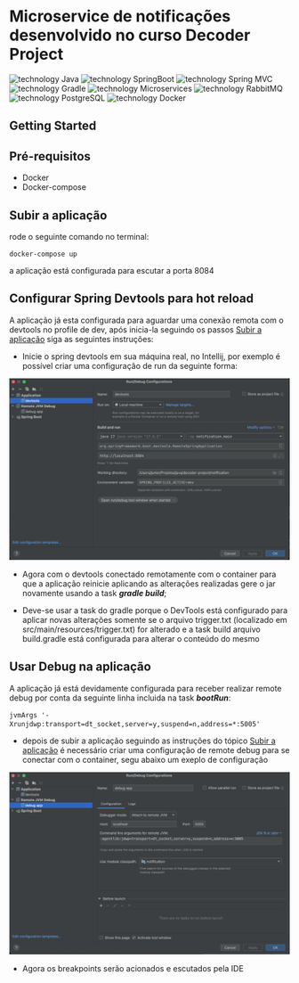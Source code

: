 # Microservice de notificações desenvolvido no curso Decoder Project

![technology Java](https://img.shields.io/badge/techonolgy-Java-success)
![technology SpringBoot](https://img.shields.io/badge/techonolgy-SpringBoot-success)
![technology Spring MVC](https://img.shields.io/badge/techonolgy-SpringMVC-success)
![technology Gradle](https://img.shields.io/badge/techonolgy-Gradle-success)
![technology Microservices](https://img.shields.io/badge/techonolgy-Microservices-red)
![technology RabbitMQ](https://img.shields.io/badge/techonolgy-RabbitMQ-red)
![technology PostgreSQL](https://img.shields.io/badge/techonolgy-PostgreSQL-blue)
![technology Docker](https://img.shields.io/badge/techonolgy-Docker-blue)

## Getting Started

## Pré-requisitos

- Docker
- Docker-compose

## Subir a aplicação

rode o seguinte comando no terminal:

```
docker-compose up
```

a aplicação está configurada para escutar a porta 8084

## Configurar Spring Devtools para hot reload

A aplicação já esta configurada para aguardar uma conexão remota com o devtools no profile de dev, após inicia-la seguindo os passos [Subir a aplicação](#subir-a-aplicação) siga as seguintes instruções:

* Inicie o spring devtools em sua máquina real, no Intellij, por exemplo é possível criar uma configuração de run da seguinte forma:

![Exemplo de running do DevTools](./images-readme/devtools-running-config.png)

* Agora com o devtools conectado remotamente com o container para que a aplicação reinicie aplicando as alterações realizadas gere o jar novamente usando a task **_gradle build_**;

* Deve-se usar a task do gradle porque o DevTools está configurado para aplicar novas alterações somente se o arquivo trigger.txt (localizado em src/main/resources/trigger.txt) for alterado e a task build arquivo build.gradle está configurada para alterar o conteúdo do mesmo


## Usar Debug na aplicação

A aplicação já está devidamente configurada para receber realizar remote debug por conta da seguinte linha incluida na task **_bootRun_**:

```
jvmArgs '-Xrunjdwp:transport=dt_socket,server=y,suspend=n,address=*:5005'
```

* depois de subir a aplicação seguindo as instruções do tópico [Subir a aplicação](#subir-a-aplicação) é necessário criar uma configuração de remote debug para se conectar com o container, segu abaixo um exeplo de configuração


![Exemplo de configuração para remote debug](./images-readme/remote-debug-config.png)

* Agora os breakpoints serão acionados e escutados pela IDE